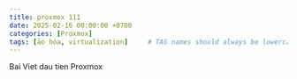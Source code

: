 ```yaml
---
title: proxmox 111
date: 2025-02-16 00:00:00 +0700
categories: [Proxmox]
tags: [ảo hóa, virtualization]     # TAG names should always be lowercase
---
```


Bai Viet dau tien Proxmox